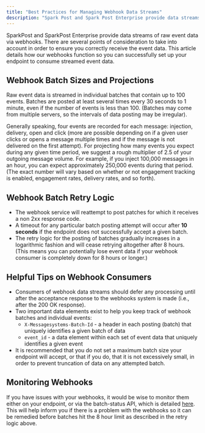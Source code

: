 ```yaml
---
title: "Best Practices for Managing Webhook Data Streams"
description: "Spark Post and Spark Post Enterprise provide data streams of raw event data via webhooks There are several points of consideration to take into account in order to ensure you correctly receive the event data This article details how our webhooks function so you can successfully set up your endpoint..."
---
```


SparkPost and SparkPost Enterprise provide data streams of raw event data via webhooks. There are several points of consideration to take into account in order to ensure you correctly receive the event data. This article details how our webhooks function so you can successfully set up your endpoint to consume streamed event data.

## Webhook Batch Sizes and Projections

Raw event data is streamed in individual batches that contain up to 100 events. Batches are posted at least several times every 30 seconds to 1 minute, even if the number of events is less than 100. (Batches may come from multiple servers, so the intervals of data posting may be irregular).

Generally speaking, four events are recorded for each message: injection, delivery, open and click (more are possible depending on if a given user clicks or opens a message multiple times and if the message is not delivered on the first attempt). For projecting how many events you expect during any given time period, we suggest a rough multiplier of 2.5 of your outgoing message volume. For example, if you inject 100,000 messages in an hour, you can expect approximately 250,000 events during that period. (The exact number will vary based on whether or not engagement tracking is enabled, engagement rates, delivery rates, and so forth).

 ## Webhook Batch Retry Logic

* The webhook service will reattempt to post patches for which it receives a non 2xx response code.
* A timeout for any particular batch posting attempt will occur after **10 seconds** if the endpoint does not successfully accept a given batch.
* The retry logic for the posting of batches gradually increases in a logarithmic fashion and will cease retrying altogether after 8 hours.  (This means you can potentially lose event data if your webhook consumer is completely down for 8 hours or longer.)

## Helpful Tips on Webhook Consumers

*   Consumers of webhook data streams should defer any processing until after the acceptance response to the webhooks system is made (i.e., after the 200 OK response). 
*   Two important data elements exist to help you keep track of webhook batches and individual events:
    * `X-Messagesystems-Batch-Id` - a header in each posting (batch) that uniquely identifies a given batch of data
    * `event_id` - a data element within each set of event data that uniquely identifies a given event
*   It is recommended that you do not set a maximum batch size your endpoint will accept, or that if you do, that it is not excessively small, in order to prevent truncation of data on any attempted batch.

## ​Monitoring Webhooks

If you have issues with your webhooks, it would be wise to monitor them either on your endpoint, or via the batch-status API, which is detailed [here](https://developers.sparkpost.com/api/webhooks#webhooks-batch-status-get). This will help inform you if there is a problem with the webhooks so it can be remedied before batches hit the 8 hour limit as described in the retry logic above.
